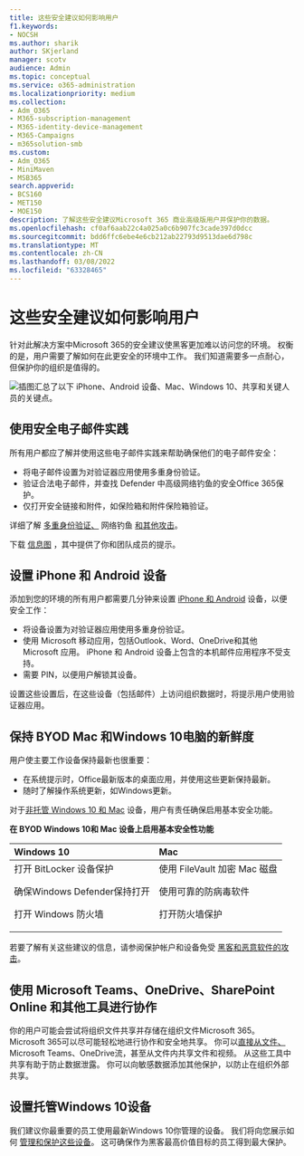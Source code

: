 ```yaml
---
title: 这些安全建议如何影响用户
f1.keywords:
- NOCSH
ms.author: sharik
author: SKjerland
manager: scotv
audience: Admin
ms.topic: conceptual
ms.service: o365-administration
ms.localizationpriority: medium
ms.collection:
- Adm_O365
- M365-subscription-management
- M365-identity-device-management
- M365-Campaigns
- m365solution-smb
ms.custom:
- Adm_O365
- MiniMaven
- MSB365
search.appverid:
- BCS160
- MET150
- MOE150
description: 了解这些安全建议Microsoft 365 商业高级版用户并保护你的数据。
ms.openlocfilehash: cf0af6aab22c4a025a0c6b907fc3cade397d0dcc
ms.sourcegitcommit: bdd6ffc6ebe4e6cb212ab22793d9513dae6d798c
ms.translationtype: MT
ms.contentlocale: zh-CN
ms.lasthandoff: 03/08/2022
ms.locfileid: "63328465"
---
```

# <a name="how-these-security-recommendations-affect-your-users"></a>这些安全建议如何影响用户

针对此解决方案中Microsoft 365的安全建议使黑客更加难以访问您的环境。 权衡的是，用户需要了解如何在此更安全的环境中工作。 我们知道需要多一点耐心，但保护你的组织是值得的。

![插图汇总了以下 iPhone、Android 设备、Mac、Windows 10、共享和关键人员的关键点。](../media/M365-democracy-Users_900px.png)

## <a name="use-secure-email-practices"></a>使用安全电子邮件实践

所有用户都应了解并使用这些电子邮件实践来帮助确保他们的电子邮件安全：

- 将电子邮件设置为对验证器应用使用多重身份验证。
- 验证合法电子邮件，并查找 Defender 中高级网络钓鱼的安全Office 365保护。
- 仅打开安全链接和附件，如保险箱和附件保险箱验证。

详细了解 [多重身份验证、](m365bp-multifactor-authentication.md) 网络钓鱼 [和其他攻击](m365-campaigns-phishing-and-attacks.md)。

下载 [信息图](m365-campaigns-protect-campaign-infographic.md) ，其中提供了你和团队成员的提示。

## <a name="set-up-iphones-and-android-devices"></a>设置 iPhone 和 Android 设备

添加到您的环境的所有用户都需要几分钟来设置 [iPhone 和 Android](../business/set-up-mobile-devices.md) 设备，以便安全工作：

- 将设备设置为对验证器应用使用多重身份验证。
- 使用 Microsoft 移动应用，包括Outlook、Word、OneDrive和其他 Microsoft 应用。 iPhone 和 Android 设备上包含的本机邮件应用程序不受支持。 
- 需要 PIN，以便用户解锁其设备。

设置这些设置后，在这些设备（包括邮件）上访问组织数据时，将提示用户使用验证器应用。

## <a name="keep-byod-macs-and-windows-10-pcs-fresh"></a>保持 BYOD Mac 和Windows 10电脑的新鲜度

用户使主要工作设备保持最新也很重要：

- 在系统提示时，Office最新版本的桌面应用，并使用这些更新保持最新。
- 随时了解操作系统更新，如Windows更新。

对于[非托管 Windows 10 和 Mac](m365bp-protect-pcs-macs.md) 设备，用户有责任确保启用基本安全功能。

**在 BYOD Windows 10和 Mac 设备上启用基本安全性功能**

|**Windows 10**|**Mac**|
|:-----|:------|
|打开 BitLocker 设备保护<p><p> 确保Windows Defender保持打开 <p>打开 Windows 防火墙| 使用 FileVault 加密 Mac 磁盘 <p><p>使用可靠的防病毒软件 <p>打开防火墙保护|

若要了解有关这些建议的信息，请参阅保护帐户和设备免受 [黑客和恶意软件的攻击](https://support.office.com/article/Protect-your-account-and-devices-from-hackers-and-malware-066d6216-a56b-4f90-9af3-b3a1e9a327d6#ID0EAABAAA=Windows_10)。

## <a name="collaborate-using-microsoft-teams-onedrive-sharepoint-online-and-other-tools"></a>使用 Microsoft Teams、OneDrive、SharePoint Online 和其他工具进行协作

你的用户可能会尝试将组织文件共享并存储在组织文件Microsoft 365。 Microsoft 365可以尽可能轻松地进行协作和安全地共享。 你可以[直接从文件、](share-files-and-videos.md)Microsoft Teams、OneDrive流，甚至从文件内共享文件和视频。 从这些工具中共享有助于防止数据泄露。 你可以向敏感数据添加其他保护，以防止在组织外部共享。

## <a name="set-up-managed-windows-10-devices"></a>设置托管Windows 10设备

我们建议你最重要的员工使用最新Windows 10你管理的设备。 我们将向您展示如何 [管理和保护这些设备](../business/set-up-windows-devices.md?toc=/microsoft-365/campaigns/toc.json)。 这可确保作为黑客最高价值目标的员工得到最大保护。
